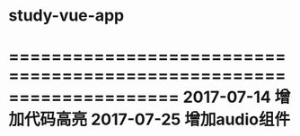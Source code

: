 # study-vue-app
====================================================================
2017-07-14
    增加代码高亮
2017-07-25
    增加audio组件
====================================================================
